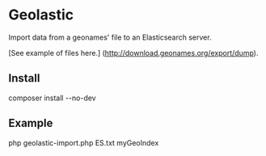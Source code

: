 Geolastic
=========

Import data from a geonames' file to an Elasticsearch server.

[See example of files here.] (http://download.geonames.org/export/dump).

Install
---------
composer install --no-dev

Example
---------
php geolastic-import.php ES.txt myGeoIndex
